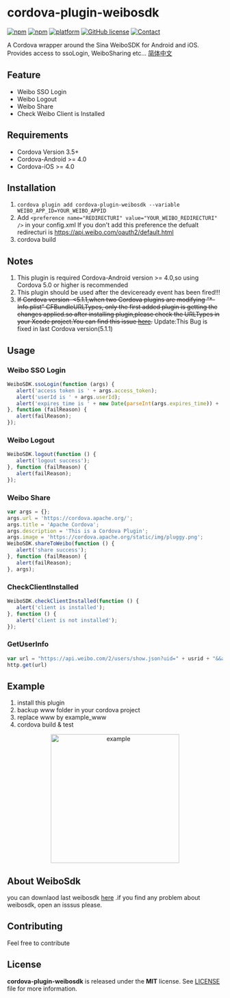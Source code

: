 # cordova-plugin-weibosdk
[![npm](https://img.shields.io/npm/v/cordova-plugin-weibosdk.svg)](https://www.npmjs.com/package/cordova-plugin-weibosdk)
[![npm](https://img.shields.io/npm/dm/cordova-plugin-weibosdk.svg)](https://www.npmjs.com/package/cordova-plugin-weibosdk)
[![platform](https://img.shields.io/badge/platform-iOS%2FAndroid-lightgrey.svg?style=flat)](https://github.com/iVanPan/cordova_weibo)
[![GitHub license](https://img.shields.io/github/license/mashape/apistatus.svg?style=flat)](https://github.com/iVanPan/cordova_weibo/blob/master/LICENSE)
[![Contact](https://img.shields.io/badge/contact-Van-green.svg?style=flat)](http://VanPan.me)

A Cordova wrapper around the Sina WeiboSDK for Android and iOS. Provides access to ssoLogin, WeiboSharing etc... [简体中文](https://github.com/iVanPan/cordova_weibo/blob/master/README_ZH.md)  


## Feature
- Weibo SSO Login
- Weibo Logout
- Weibo Share
- Check Weibo Client is Installed

## Requirements
- Cordova Version 3.5+
- Cordova-Android >= 4.0
- Cordova-iOS >= 4.0			

## Installation
1. ```cordova plugin add cordova-plugin-weibosdk --variable WEIBO_APP_ID=YOUR_WEIBO_APPID```
2. Add ```<preference name="REDIRECTURI" value="YOUR_WEIBO_REDIRECTURI" />``` in your config.xml If you don't add this preference the defualt redirecturi is https://api.weibo.com/oauth2/default.html               
3. cordova build


## Notes
1. This plugin is required Cordova-Android version >= 4.0,so using Cordova 5.0 or higher is recommended
2. This plugin should be used after the deviceready event has been fired!!!				
3. ~~If Cordova version  <5.1.1,when two Cordova plugins are modifying “*-Info.plist” CFBundleURLTypes, only the first added plugin is getting the changes applied.so after installing plugin,please check the URLTypes in your Xcode project.You can find this issue [here](https://issues.apache.org/jira/browse/CB-8007).~~  Update:This Bug is fixed in last Cordova version(5.1.1)	


## Usage

### Weibo SSO Login
```Javascript
WeiboSDK.ssoLogin(function (args) {
   alert('access token is ' + args.access_token);
   alert('userId is ' + args.userId);
   alert('expires_time is ' + new Date(parseInt(args.expires_time)) + ' TimeStamp is ' + args.expires_time);
}, function (failReason) {
   alert(failReason);
});
```

### Weibo Logout
```Javascript
WeiboSDK.logout(function () {
   alert('logout success');
}, function (failReason) {
   alert(failReason);
});
```

### Weibo Share
```Javascript
var args = {};
args.url = 'https://cordova.apache.org/';
args.title = 'Apache Cordova';
args.description = 'This is a Cordova Plugin';
args.image = 'https://cordova.apache.org/static/img/pluggy.png';
WeiboSDK.shareToWeibo(function () {
   alert('share success');
}, function (failReason) {
   alert(failReason);
}, args);
```
### CheckClientInstalled
```Javascript
WeiboSDK.checkClientInstalled(function () {
   alert('client is installed');
}, function () {
   alert('client is not installed');
});
```
### GetUserInfo
```Javascript
var url = "https://api.weibo.com/2/users/show.json?uid=" + usrid + "&&access_token=" + token;
http.get(url)
```

## Example			
1. install this plugin
2. backup www folder in your cordova project
3. replace www by example_www
4. cordova build & test

<div style="text-align:center"><img src="https://github.com/iVanPan/cordova_weibo/blob/master/ScreenShot.png?raw=true" alt="example" style="width:300px"></div> 

## About WeiboSdk
you can downlaod last weibosdk [here](https://github.com/sinaweibosdk) .if you find any problem about weibosdk, open an isssus please.

## Contributing
Feel free to contribute                 

## License

**cordova-plugin-weibosdk** is released under the **MIT** license. See [LICENSE](https://github.com/iVanPan/cordova_weibo/blob/master/LICENSE) file for more information.

